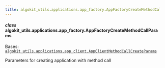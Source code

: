 ```yaml
---
title: algokit_utils.applications.app_factory.AppFactoryCreateMethodCallParams
---
```

#### *class* algokit_utils.applications.app_factory.AppFactoryCreateMethodCallParams

Bases: [`algokit_utils.applications.app_client.AppClientMethodCallCreateParams`](/reference/algokit-utils-py/api/applications/app_client/appclientmethodcallcreateparams/#algokit_utils.applications.app_client.AppClientMethodCallCreateParams)

Parameters for creating application with method call